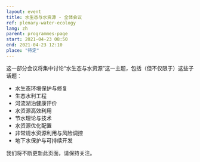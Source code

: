 ```yaml
---
layout: event
title: 水生态与水资源 - 全体会议
ref: plenary-water-ecology
lang: zh
parent: programmes-page
start: 2021-04-23 08:50
end: 2021-04-23 12:10
place: "待定"
---
```

这一部分会议将集中讨论“水生态与水资源”这一主题，包括（但不仅限于）这些子话题：

- 水生态环境保护与修复
- 生态水利工程
- 河流湖泊健康评价
- 水资源高效利用
- 节水理论与技术
- 水资源优化配置
- 非常规水资源利用与风险调控
- 地下水保护与可持续开发

我们将不断更新此页面，请保持关注。
